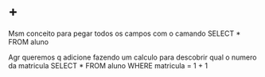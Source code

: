 # +

Msm conceito para pegar todos os campos com o camando
SELECT * FROM aluno

Agr queremos q adicione fazendo um calculo para descobrir qual o numero da matricula
SELECT * FROM aluno WHERE matricula = 1 + 1